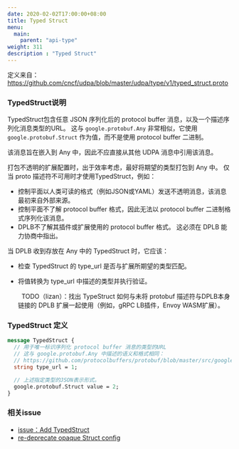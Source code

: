 ```yaml
---
date: 2020-02-02T17:00:00+08:00
title: Typed Struct
menu:
  main:
    parent: "api-type"
weight: 311
description : "Typed Struct"
---
```


定义来自：https://github.com/cncf/udpa/blob/master/udpa/type/v1/typed_struct.proto

### TypedStruct说明

TypedStruct包含任意 JSON 序列化后的 protocol buffer 消息，以及一个描述序列化消息类型的URL。 这与 `google.protobuf.Any` 非常相似，它使用 `google.protobuf.Struct` 作为值，而不是使用 protocol buffer 二进制。

该消息旨在嵌入到 Any 中，因此不应直接从其他 UDPA 消息中引用该消息。

打包不透明的扩展配置时，出于效率考虑，最好将期望的类型打包到 Any 中。 仅当 proto 描述符不可用时才使用TypedStruct，例如：

- 控制平面以人类可读的格式（例如JSON或YAML）发送不透明消息，该消息最初来自外部来源。
- 控制平面不了解 protocol buffer 格式，因此无法以 protocol buffer 二进制格式序列化该消息。
- DPLB不了解其插件或扩展使用的 protocol buffer 格式。 这必须在 DPLB 能力协商中指出。

当 DPLB 收到存放在 Any 中的 TypedStruct 时，它应该：

- 检查 TypedStruct 的 type_url 是否与扩展所期望的类型匹配。
- 将值转换为 type_url 中描述的类型并执行验证。

	  TODO（lizan）：找出 TypeStruct 如何与未将 protobuf 描述符与DPLB本身链接的 DPLB 扩展一起使用（例如，gRPC LB插件，Envoy WASM扩展）。

### TypedStruct 定义

```protobuf
message TypedStruct {
  // 用于唯一标识序列化 protocol buffer 消息的类型的URL
  // 这与 google.protobuf.Any 中描述的语义和格式相同：
  // https://github.com/protocolbuffers/protobuf/blob/master/src/google/protobuf/any.proto
  string type_url = 1;

  // 上述指定类型的JSON表示形式。
  google.protobuf.Struct value = 2;
}
```

### 相关issue

- [issue：Add TypedStruct](https://github.com/cncf/udpa/pull/7)
- [re-deprecate opaque Struct config](https://github.com/envoyproxy/envoy/issues/8403)

